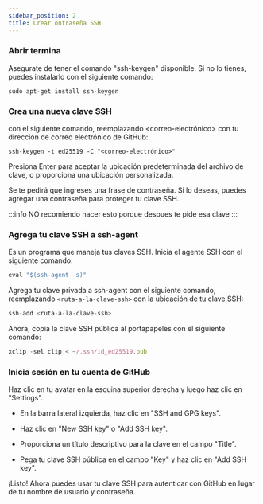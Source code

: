 ```yaml
---
sidebar_position: 2
title: Crear ontraseña SSH
---
```


### Abrir termina
Asegurate de tener el comando "ssh-keygen" disponible. Si no lo tienes, puedes instalarlo con el siguiente comando:
```
sudo apt-get install ssh-keygen
```

### Crea una nueva clave SSH
con el siguiente comando, reemplazando <correo-electrónico> con tu dirección de correo electrónico de GitHub:
```
ssh-keygen -t ed25519 -C "<correo-electrónico>"
```
Presiona Enter para aceptar la ubicación predeterminada del archivo de clave, o proporciona una ubicación personalizada.

Se te pedirá que ingreses una frase de contraseña. Si lo deseas, puedes agregar una contraseña para proteger tu clave SSH.

:::info
NO recomiendo hacer esto porque despues te pide esa clave
:::

### Agrega tu clave SSH a ssh-agent
Es un programa que maneja tus claves SSH. Inicia el agente SSH con el siguiente comando:
```jsx title= "bash"
eval "$(ssh-agent -s)"
```
Agrega tu clave privada a ssh-agent con el siguiente comando, reemplazando `<ruta-a-la-clave-ssh>` con la ubicación de tu clave SSH:
```jsx title= "csharp"
ssh-add <ruta-a-la-clave-ssh>
```

Ahora, copia la clave SSH pública al portapapeles con el siguiente comando:
```js title = "javascript"
xclip -sel clip < ~/.ssh/id_ed25519.pub
```

### Inicia sesión en tu cuenta de GitHub
Haz clic en tu avatar en la esquina superior derecha y luego haz clic en "Settings".

- En la barra lateral izquierda, haz clic en "SSH and GPG keys".

- Haz clic en "New SSH key" o "Add SSH key".

- Proporciona un título descriptivo para la clave en el campo "Title".

- Pega tu clave SSH pública en el campo "Key" y haz clic en "Add SSH key".

¡Listo! Ahora puedes usar tu clave SSH para autenticar con GitHub en lugar de tu nombre de usuario y contraseña.